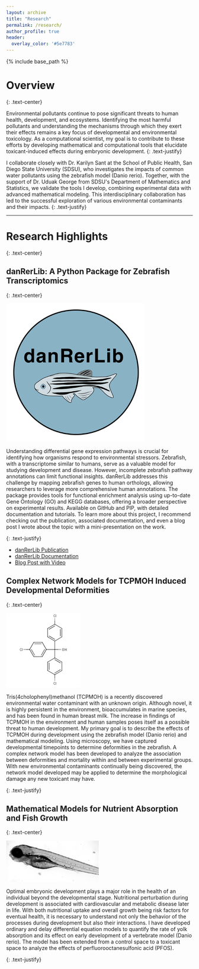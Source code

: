 ```yaml
---
layout: archive
title: "Research"
permalink: /research/
author_profile: true
header:
  overlay_color: '#5e7783'
---
```


{% include base_path %}


# Overview 
{: .text-center}

Environmental pollutants continue to pose significant threats to human health, development, and ecosystems. Identifying the most harmful pollutants and understanding the mechanisms through which they exert their effects remains a key focus of developmental and environmental toxicology. As a computational scientist, my goal is to contribute to these efforts by developing mathematical and computational tools that elucidate toxicant-induced effects during embryonic development.
{: .text-justify}

I collaborate closely with Dr. Karilyn Sant at the School of Public Health, San Diego State University (SDSU), who investigates the impacts of common water pollutants using the zebrafish model (Danio rerio). Together, with the support of Dr. Uduak George from SDSU's Department of Mathematics and Statistics, we validate the tools I develop, combining experimental data with advanced mathematical modeling. This interdisciplinary collaboration has led to the successful exploration of various environmental contaminants and their impacts.
{: .text-justify}


<hr>

# Research Highlights
{: .text-center}


## danRerLib: A Python Package for Zebrafish Transcriptomics
{: .text-center}

<div>
    <div class="align-left">
        <img src="/images/danrerlib_logo.png" >
    </div>
    <p>
        Understanding differential gene expression pathways is crucial for identifying how organisms respond to environmental stressors. Zebrafish, with a transcriptome similar to humans, serve as a valuable model for studying development and disease. However, incomplete zebrafish pathway annotations can limit functional insights. danRerLib addresses this challenge by mapping zebrafish genes to human orthologs, allowing researchers to leverage more comprehensive human annotations. The package provides tools for functional enrichment analysis using up-to-date Gene Ontology (GO) and KEGG databases, offering a broader perspective on experimental results. Available on GitHub and PIP, with detailed documentation and tutorials. To learn more about this project, I recommend checking out the publication, associated documentation, and even a blog post I wrote about the topic with a mini-presentation on the work.
    </p>
</div>
{: .text-justify}

- [danRerLib Publication](https://doi.org/10.1093/bioadv/vbae065)
- [danRerLib Documentation](https://sdsucomptox.github.io/danrerlib/)
- [Blog Post with Video](https://ashleyschwartz.com/posts/2024/05/danrerlib)

## Complex Network Models for TCPMOH Induced Developmental Deformities
{: .text-center}

<div>
    <div class="align-left">
        <img src="/images/tcpmoh.png" >
    </div>
    <p>
        Tris(4cholophenyl)methanol (TCPMOH) is a recently discovered environmental 
        water contaminant with an unknown origin. Although novel, it is highly 
        persistent in the environment, bioaccumulates in marine species, and has 
        been found in human breast milk. The increase in findings of TCPMOH in 
        the environment and human samples poses itself as a possible threat to 
        human development. My primary goal is to describe the effects of TCPMOH 
        during development using the zebrafish model (Danio rerio) and mathematical 
        modeling. Using microscopy, we have captured developmental timepoints to 
        determine deformities in the zebrafish. A complex network model has been developed 
        to analyze the association between deformities and mortality within and between 
        experimental groups. With new environmental contaminants continually being discovered, 
        the network model developed may be applied to determine the morphological damage 
        any new toxicant may have.
    </p>
</div>
{: .text-justify}


## Mathematical Models for Nutrient Absorption and Fish Growth
{: .text-center}

<div>
    <div class="align-left">
            <img src="/images/zebrafish.png">
    </div>
    <p>
        Optimal embryonic development plays a major role in the health of an 
        individual beyond the developmental stage. Nutritional perturbation 
        during development is associated with cardiovascular and metabolic disease 
        later in life. With both nutritional uptake and overall growth being risk 
        factors for eventual health, it is necessary to understand not only the 
        behavior of the processes during development but also their interactions. 
        I have developed ordinary and delay differential equation models to quantify 
        the rate of yolk absorption and its effect on early development of a 
        vertebrate model (Danio rerio). The model has been extended from a control 
        space to a toxicant space to analyze the effects of perfluorooctanesulfonic 
        acid (PFOS).
    </p>
</div>
{: .text-justify}
